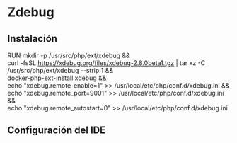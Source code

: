 Zdebug
======

Instalación
-----------

RUN mkdir -p /usr/src/php/ext/xdebug && \
    curl -fsSL https://xdebug.org/files/xdebug-2.8.0beta1.tgz | tar xz -C /usr/src/php/ext/xdebug --strip 1 && \
    docker-php-ext-install xdebug && \
    echo "xdebug.remote_enable=1" >> /usr/local/etc/php/conf.d/xdebug.ini && \
    echo "xdebug.remote_port=9001" >> /usr/local/etc/php/conf.d/xdebug.ini && \
    echo "xdebug.remote_autostart=0" >> /usr/local/etc/php/conf.d/xdebug.ini

Configuración del IDE
---------------------
